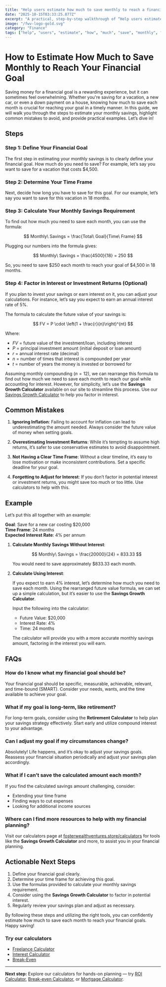```yaml
---
title: "Help users estimate how much to save monthly to reach a financial goal — Complete Guide"
date: "2025-10-15T03:33:25.877Z"
excerpt: "A practical, step-by-step walkthrough of “Help users estimate how much to save monthly to reach a financial goal”."
image: "/fwv-logo-gold.svg"
category: "Finance"
tags: ["help", "users", "estimate", "how", "much", "save", "monthly", "reach"]
---
```


# How to Estimate How Much to Save Monthly to Reach Your Financial Goal

Saving money for a financial goal is a rewarding experience, but it can sometimes feel overwhelming. Whether you're saving for a vacation, a new car, or even a down payment on a house, knowing how much to save each month is crucial for reaching your goal in a timely manner. In this guide, we will walk you through the steps to estimate your monthly savings, highlight common mistakes to avoid, and provide practical examples. Let’s dive in!

## Steps

### Step 1: Define Your Financial Goal

The first step in estimating your monthly savings is to clearly define your financial goal. How much do you need to save? For example, let’s say you want to save for a vacation that costs $4,500.

### Step 2: Determine Your Time Frame

Next, decide how long you have to save for this goal. For our example, let’s say you want to save for this vacation in 18 months.

### Step 3: Calculate Your Monthly Savings Requirement

To find out how much you need to save each month, you can use the formula:

$$
Monthly\ Savings = \frac{Total\ Goal}{Time\ Frame}
$$

Plugging our numbers into the formula gives:

$$
Monthly\ Savings = \frac{4500}{18} = 250
$$

So, you need to save $250 each month to reach your goal of $4,500 in 18 months.

### Step 4: Factor in Interest or Investment Returns (Optional)

If you plan to invest your savings or earn interest on it, you can adjust your calculations. For instance, let’s say you expect to earn an annual interest rate of 5%. 

The formula to calculate the future value of your savings is:

$$
FV = P \cdot \left(1 + \frac{r}{n}\right)^{nt}
$$

Where:
- $FV$ = future value of the investment/loan, including interest
- $P$ = principal investment amount (initial deposit or loan amount)
- $r$ = annual interest rate (decimal)
- $n$ = number of times that interest is compounded per year
- $t$ = number of years the money is invested or borrowed for

Assuming monthly compounding ($n = 12$), we can rearrange this formula to find out how much we need to save each month to reach our goal while accounting for interest. However, for simplicity, let’s use the **Savings Growth Calculator** available on our site to streamline this process. Use our [Savings Growth Calculator](/calculators) to help you factor in interest.

## Common Mistakes

1. **Ignoring Inflation**: Failing to account for inflation can lead to underestimating the amount needed. Always consider the future value of money when setting goals.
   
2. **Overestimating Investment Returns**: While it’s tempting to assume high returns, it’s safer to use conservative estimates to avoid disappointment.
   
3. **Not Having a Clear Time Frame**: Without a clear timeline, it’s easy to lose motivation or make inconsistent contributions. Set a specific deadline for your goal.

4. **Forgetting to Adjust for Interest**: If you don’t factor in potential interest or investment returns, you might save too much or too little. Use calculators to help with this.

## Example

Let’s put this all together with an example:

**Goal**: Save for a new car costing $20,000  
**Time Frame**: 24 months  
**Expected Interest Rate**: 4% per annum

1. **Calculate Monthly Savings Without Interest**:

   $$
   Monthly\ Savings = \frac{20000}{24} = 833.33
   $$

   You would need to save approximately $833.33 each month.

2. **Calculate Using Interest**: 

   If you expect to earn 4% interest, let’s determine how much you need to save each month. Using the rearranged future value formula, we can set up a simple calculation, but it’s easier to use the **Savings Growth Calculator**. 

   Input the following into the calculator:
   - Future Value: $20,000
   - Interest Rate: 4%
   - Time: 24 months

   The calculator will provide you with a more accurate monthly savings amount, factoring in the interest you will earn.

## FAQs

### How do I know what my financial goal should be?

Your financial goal should be specific, measurable, achievable, relevant, and time-bound (SMART). Consider your needs, wants, and the time available to achieve your goal.

### What if my goal is long-term, like retirement?

For long-term goals, consider using the **Retirement Calculator** to help plan your savings strategy effectively. Start early and utilize compound interest to your advantage.

### Can I adjust my goal if my circumstances change?

Absolutely! Life happens, and it’s okay to adjust your savings goals. Reassess your financial situation periodically and adjust your savings plan accordingly.

### What if I can’t save the calculated amount each month?

If you find the calculated savings amount challenging, consider:
- Extending your time frame
- Finding ways to cut expenses
- Looking for additional income sources

### Where can I find more resources to help with my financial planning?

Visit our calculators page at [fosterwealthventures.store/calculators](https://fosterwealthventures.store/calculators) for tools like the **Savings Growth Calculator** and more, to assist you in your financial planning.

## Actionable Next Steps

1. Define your financial goal clearly.
2. Determine your time frame for achieving this goal.
3. Use the formulas provided to calculate your monthly savings requirement.
4. Consider using the **Savings Growth Calculator** to factor in potential interest.
5. Regularly review your savings plan and adjust as necessary.

By following these steps and utilizing the right tools, you can confidently estimate how much to save each month to reach your financial goals. Happy saving!



### Try our calculators
- [Freelance Calculator](/calculators)
- [Interest Calculator](/calculators)
- [Break-Even](/calculators)


---
**Next step:** Explore our calculators for hands-on planning — try [ROI Calculator](/calculators), [Break-even Calculator](/calculators), or [Mortgage Calculator](/calculators).


<script type="application/ld+json">
{
  "@context": "https://schema.org",
  "@type": "Article",
  "headline": "Help users estimate how much to save monthly to reach a financial goal — Complete Guide",
  "description": "A practical, step-by-step walkthrough of “Help users estimate how much to save monthly to reach a financial goal”.",
  "author": {
    "@type": "Organization",
    "name": "Foster Wealth Ventures"
  },
  "datePublished": "2025-10-15T03:33:05.771Z",
  "image": "/fwv-logo-gold.svg"
}
</script>


<script type="application/ld+json">
{ "@context":"https://schema.org", "@type":"FAQPage", "mainEntity": [] }
</script>
